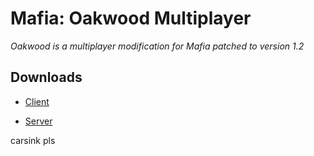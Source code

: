 # Mafia: Oakwood Multiplayer
_Oakwood is a multiplayer modification for Mafia patched to version 1.2_

## Downloads
- [Client](https://www.mediafire.com/file/lnrw99w2zizu5uv/OW-Client.zip/file)

- [Server](https://www.mediafire.com/file/8nv93elf1akg0zs/OW-Server.zip/file)


carsink pls
